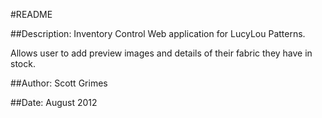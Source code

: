 #README

##Description:
Inventory Control Web application for LucyLou Patterns.

Allows user to add preview images and details of their fabric they have in stock.

##Author: 
Scott Grimes

##Date: 
August 2012

